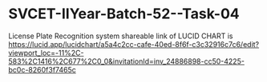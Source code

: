 # SVCET-IIYear-Batch-52--Task-04
License Plate Recognition system
shareable link of LUCID CHART is https://lucid.app/lucidchart/a5a4c2cc-cafe-40ed-8f6f-c3c32916c7c6/edit?viewport_loc=-11%2C-583%2C1416%2C677%2C0_0&invitationId=inv_24886898-cc50-4225-bc0c-8260f3f7465c
